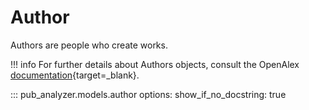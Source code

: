 # Author

Authors are people who create works.

!!! info
    For further details about Authors objects, consult the OpenAlex [documentation](https://docs.openalex.org/api-entities/authors/author-object){target=_blank}.

::: pub_analyzer.models.author
    options:
      show_if_no_docstring: true
